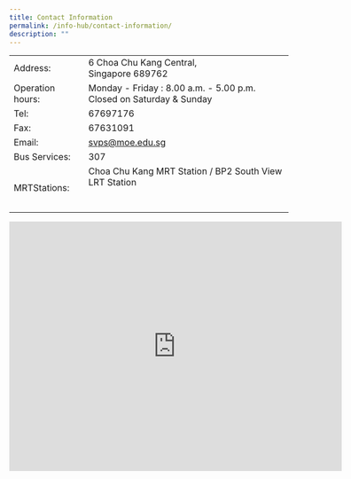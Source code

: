 ```yaml
---
title: Contact Information
permalink: /info-hub/contact-information/
description: ""
---
```

<table>
<tbody>
<tr>     
<td>Address:
</td>
<td>6 Choa Chu Kang Central,<br>Singapore 689762
</td>
</tr>
<tr>    
<td>Operation hours:
</td>  
<td>Monday - Friday : 8.00 a.m. - 5.00 p.m.<br>
            Closed on Saturday &amp; Sunday
	</td>
</tr>
<tr>
<td>Tel:
</td>
<td>67697176
</td>
</tr>
<tr>
<td>Fax:
</td> 
<td>67631091
</td>
</tr><tr>
<td>Email:
</td>
<td><a href="mailto:svps@moe.edu.sg">
          svps@moe.edu.sg
</a></td>  
</tr>  
<tr>     
<td>Bus Services:
</td>   
<td>307
</td>
</tr>
<tr> 
<td>MRTStations:
</td>    
<td>Choa Chu Kang MRT Station / BP2 South View LRT Station
        <br>
        <br>
        <br>
</td>
</tr>
</tbody>
</table>
<iframe allowfullscreen="" style="border:0" frameborder="0" height="450" width="600" src="https://www.google.com/maps/embed?pb=!1m18!1m12!1m3!1d1994.3294046158096!2d103.74599711282362!3d1.3813669018695591!2m3!1f0!2f0!3f0!3m2!1i1024!2i768!4f13.1!3m3!1m2!1s0x31da11c18f5d9df1%3A0xb3b685f587791a28!2sSouth+View+Primary+School!5e0!3m2!1sen!2ssg!4v1514899797655"></iframe>